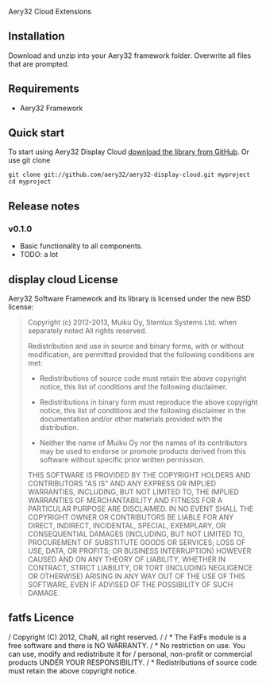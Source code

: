 Aery32 Cloud Extensions



## Installation

Download and unzip into your Aery32 framework folder. Overwrite all files that are prompted.

## Requirements

- Aery32 Framework

## Quick start

To start using Aery32 Display Cloud
[download the library from GitHub](https://github.com/aery32/aery32-display-cloud).
Or use git clone

    git clone git://github.com/aery32/aery32-display-cloud.git myproject
    cd myproject

## Release notes

### v0.1.0

- Basic functionality to all components.
- TODO: a lot

## display cloud License

Aery32 Software Framework and its library is licensed under the new BSD license:

> Copyright (c) 2012-2013, Muiku Oy, Stemlux Systems Ltd. when separately noted
> All rights reserved.
>
> Redistribution and use in source and binary forms, with or without modification,
> are permitted provided that the following conditions are met:
>
>    * Redistributions of source code must retain the above copyright notice,
>      this list of conditions and the following disclaimer.
>
>    * Redistributions in binary form must reproduce the above copyright notice,
>      this list of conditions and the following disclaimer in the documentation
>      and/or other materials provided with the distribution.
>
>    * Neither the name of Muiku Oy nor the names of its contributors may be
>      used to endorse or promote products derived from this software without
>      specific prior written permission.
>
> THIS SOFTWARE IS PROVIDED BY THE COPYRIGHT HOLDERS AND CONTRIBUTORS "AS IS" AND
> ANY EXPRESS OR IMPLIED WARRANTIES, INCLUDING, BUT NOT LIMITED TO, THE IMPLIED
> WARRANTIES OF MERCHANTABILITY AND FITNESS FOR A PARTICULAR PURPOSE ARE
> DISCLAIMED. IN NO EVENT SHALL THE COPYRIGHT OWNER OR CONTRIBUTORS BE LIABLE FOR
> ANY DIRECT, INDIRECT, INCIDENTAL, SPECIAL, EXEMPLARY, OR CONSEQUENTIAL DAMAGES
> (INCLUDING, BUT NOT LIMITED TO, PROCUREMENT OF SUBSTITUTE GOODS OR SERVICES;
> LOSS OF USE, DATA, OR PROFITS; OR BUSINESS INTERRUPTION) HOWEVER CAUSED AND ON
> ANY THEORY OF LIABILITY, WHETHER IN CONTRACT, STRICT LIABILITY, OR TORT
> (INCLUDING NEGLIGENCE OR OTHERWISE) ARISING IN ANY WAY OUT OF THE USE OF THIS
> SOFTWARE, EVEN IF ADVISED OF THE POSSIBILITY OF SUCH DAMAGE.

## fatfs Licence

/  Copyright (C) 2012, ChaN, all right reserved.
/
/ * The FatFs module is a free software and there is NO WARRANTY.
/ * No restriction on use. You can use, modify and redistribute it for
/   personal, non-profit or commercial products UNDER YOUR RESPONSIBILITY.
/ * Redistributions of source code must retain the above copyright notice.


